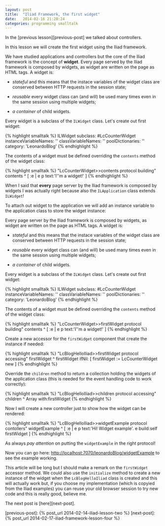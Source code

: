```yaml
---
layout: post
title:  "Iliad Framework, the first widget"
date:   2014-02-16 21:28:24
categories: programming smalltalk
---
```


In the [previous lesson][previous-post] we talked about controllers.

In this lesson we will create the first widget using the Iliad
framework.

We have studied applications and controllers but the core of the Iliad
framework is the concept of **widget**. Every page served by the Iliad
framework is composed by widgets, as widget are written on the page as
HTML tags. A widget is:

- *stateful* and this means that the instace variables of the widget
  class are conserved between HTTP requests in the session state;

- *reusable* every widget class can (and will) be used many times even
  in the same session using multiple widgets;

- *a container* of child widgets.

Every widget is a subclass of the `ILWidget` class. Let's create out
first widget:

{% highlight smalltalk %}
ILWidget subclass: #LcCounterWidget
    instanceVariableNames: ''
    classVariableNames: ''
    poolDictionaries: ''
    category: 'LeonardoBlog'
{% endhighlight %}

The contents of a widget must be defined overriding the `contents`
method of the widget class:

{% highlight smalltalk %}
"LcCounterWidget>>contents protocol building"
contents
    ^ [ :e | e p text:'I''m a widget!' ]
{% endhighlight %}

When I said that **every** page server by the Iliad framework is
composed by widgets I was actually right because also the
`ILApplication` class extends `ILWidget`!

To attach out widget to the application we will add an instance
variable to the application class to store the widget instance:

Every page server by the Iliad
framework is composed by widgets, as widget are written on the page as
HTML tags. A widget is:

- *stateful* and this means that the instace variables of the widget
  class are conserved between HTTP requests in the session state;

- *reusable* every widget class can (and will) be used many times even
  in the same session using multiple widgets;

- *a container* of child widgets.

Every widget is a subclass of the `ILWidget` class. Let's create out
first widget:

{% highlight smalltalk %}
ILWidget subclass: #LcCounterWidget
    instanceVariableNames: ''
    classVariableNames: ''
    poolDictionaries: ''
    category: 'LeonardoBlog'
{% endhighlight %}

The contents of a widget must be defined overriding the `contents`
method of the widget class:

{% highlight smalltalk %}
"LcCounterWidget>>firstWidget protocol building"
contents
	^ [ :e | e p text:'I''m a widget!' ]
{% endhighlight %}

Create a new accessor for the `firstWidget` component that create the
instance if needed:

{% highlight smalltalk %}
"LcBlogHelloIliad>>firstWidget protocol accessing"
firstWidget
    ^ firstWidget ifNil: [ firstWidget := LcCounterWidget new ]
{% endhighlight %}

Override the `children` method to return a collection holding the
widgets of the application class (this is needed for the event
handling code to work correctly):

{% highlight smalltalk %}
"LcBlogHelloIliad>>children protocol accessing"
children
    ^ Array with:firstWidget
{% endhighlight %}

Now I will create a new controller just to show how the widget can be
rendered:

{% highlight smalltalk %}
"LcBlogHelloIliad>>widgetExample protocol contollers"
widgetExample
    ^ [ :e | e p text:'Hi! Widget example'.
    e build:self firstWidget ]
{% endhighlight %}

As always *pay attention* on putting the `widgetExample` in the right
protocol!

Now you can go here:
[http://localhost:7070/leonardoBlog/widgetExample](http://localhost:7070/leonardoBlog/widgetExample)
to see the example working.

This article will be long but I should make a remark on the
`firstWidget` accessor method. We could also use the `initialize`
method to create a new instance of the widget when the
`LcBlogHelloIliad` class is created and this will actually work but,
if you choose my implementation (which is copyied from the Iliad
examples) you can reuse your old browser session to try new code and
this is really good, believe me.

The next post is [here][next-post].

[previous-post]: {% post_url 2014-02-14-iliad-lesson-two %}
[next-post]: {% post_url 2014-02-17-iliad-framework-lesson-four %}
